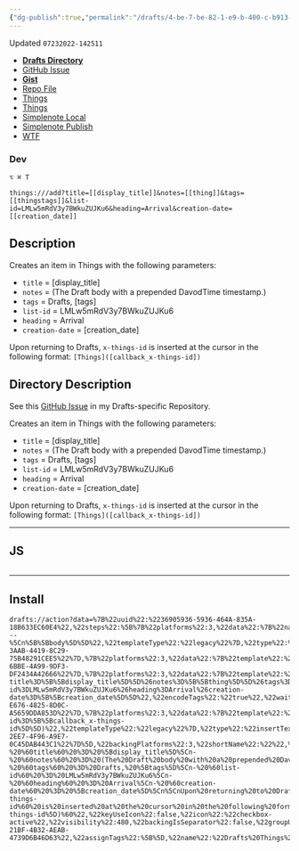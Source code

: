 ```yaml
---
{"dg-publish":true,"permalink":"/drafts/4-be-7-be-82-1-e9-b-400-c-b913-ad-6-ffad-4-f5-de-2/","dgHomeLink":true,"dgPassFrontmatter":false}
---
```


Updated `07232022-142511`

- [**Drafts Directory**](https://directory.getdrafts.com/a/2BJ)
- [GitHub Issue](https://github.com/extratone/drafts/issues/79)
- [**Gist**](https://gist.github.com/8e70d1c53bbf9daa5eb36e697bafa6ac)
- [Repo File](https://github.com/extratone/drafts/blob/main/actions/ActionsTemplate.md)
- [Things](things:///show?id=EaRLKrL8Yh99pMAmuw7dBj)
- [Things](things:///show?id=9uNT3LG88AwEVhR7hrXDyq)
- [Simplenote Local](simplenote://note/70f69966c6994b4f9464950d34a8fdb9)
- [Simplenote Publish](http://simp.ly/publish/FcZg5S)
- [WTF](https://davidblue.wtf/drafts/4BE7BE82-1E9B-400C-B913-AD6FFAD4F5DE.html)

<script src="https://gist.github.com/extratone/8e70d1c53bbf9daa5eb36e697bafa6ac.js"></script>

### Dev

`⌥ ⌘ T`

```
things:///add?title=[[display_title]]&notes=[[thing]]&tags=[[thingstags]]&list-id=LMLw5mRdV3y7BWkuZUJKu6&heading=Arrival&creation-date=[[creation_date]]
```

## Description

Creates an item in Things with the following parameters:

- `title` = [display_title]
- `notes` = (The Draft body with a prepended DavodTime timestamp.)
- `tags` = Drafts, [tags]
- `list-id` = LMLw5mRdV3y7BWkuZUJKu6
- `heading` = Arrival
- `creation-date` = [creation_date]

Upon returning to Drafts, `x-things-id` is inserted at the cursor in the following format:
`[Things]([callback_x-things-id])`


## Directory Description

See this [GitHub Issue](https://github.com/extratone/drafts/issues/79) in my Drafts-specific Repository.

Creates an item in Things with the following parameters:

- `title` = [display_title]
- `notes` = (The Draft body with a prepended DavodTime timestamp.)
- `tags` = Drafts, [tags]
- `list-id` = LMLw5mRdV3y7BWkuZUJKu6
- `heading` = Arrival
- `creation-date` = [creation_date]

Upon returning to Drafts, `x-things-id` is inserted at the cursor in the following format:
`[Things]([callback_x-things-id])`

---

## JS

```js
```

---

## Install

```
drafts://action?data=%7B%22uuid%22:%2236905936-5936-464A-835A-18B633EC60E4%22,%22steps%22:%5B%7B%22platforms%22:3,%22data%22:%7B%22name%22:%22thing%22,%22template%22:%22%5B**%5B%5Bdisplay_title%5D%5D**%5D(%5B%5Bdraft_open_url%5D%5D)%5Cn---%5Cn%5B%5Bbody%5D%5D%22,%22templateType%22:%22legacy%22%7D,%22type%22:%22defineTemplateTag%22,%22isEnabled%22:true,%22uuid%22:%2291E885DA-3AAB-4419-8C29-75B48291CEE5%22%7D,%7B%22platforms%22:3,%22data%22:%7B%22template%22:%22Drafts,%20%5B%5Btags%5D%5D%22,%22name%22:%22thingstags%22,%22templateType%22:%22legacy%22%7D,%22type%22:%22defineTemplateTag%22,%22isEnabled%22:true,%22uuid%22:%229EE5B4A2-6BBE-4A99-9DF3-DF2434A42666%22%7D,%7B%22platforms%22:3,%22data%22:%7B%22template%22:%22things:%5C/%5C/%5C/add?title%3D%5B%5Bdisplay_title%5D%5D%26notes%3D%5B%5Bthing%5D%5D%26tags%3D%5B%5Bthingstags%5D%5D%26list-id%3DLMLw5mRdV3y7BWkuZUJKu6%26heading%3DArrival%26creation-date%3D%5B%5Bcreation_date%5D%5D%22,%22encodeTags%22:%22true%22,%22waitForResponse%22:%22true%22%7D,%22type%22:%22callbackUrl%22,%22isEnabled%22:true,%22uuid%22:%22A48F176F-E676-4825-8D0C-A5659DDA853D%22%7D,%7B%22platforms%22:3,%22data%22:%7B%22template%22:%22%5BThings%5D(things:%5C/%5C/%5C/show?id%3D%5B%5Bcallback_x-things-id%5D%5D)%22,%22templateType%22:%22legacy%22%7D,%22type%22:%22insertText%22,%22isEnabled%22:true,%22uuid%22:%227E0C5BF0-2EE7-4F96-A9E7-0C45DAB443C1%22%7D%5D,%22backingPlatforms%22:3,%22shortName%22:%22%22,%22shouldConfirm%22:false,%22disposition%22:0,%22keyCommand%22:%7B%22optionKey%22:true,%22input%22:%22T%22,%22controlKey%22:false,%22commandKey%22:true,%22type%22:%22action%22,%22discoverabilityTitle%22:%22Drafts%20Things%22,%22shiftKey%22:false%7D,%22logLevel%22:2,%22groupDisposition%22:0,%22notificationType%22:2,%22tintColor%22:%22blue%22,%22actionDescription%22:%22Creates%20an%20item%20in%20Things%20with%20the%20following%20parameters:%5Cn%5Cn-%20%60title%60%20%3D%20%5Bdisplay_title%5D%5Cn-%20%60notes%60%20%3D%20(The%20Draft%20body%20with%20a%20prepended%20DavodTime%20timestamp.)%5Cn-%20%60tags%60%20%3D%20Drafts,%20%5Btags%5D%5Cn-%20%60list-id%60%20%3D%20LMLw5mRdV3y7BWkuZUJKu6%5Cn-%20%60heading%60%20%3D%20Arrival%5Cn-%20%60creation-date%60%20%3D%20%5Bcreation_date%5D%5Cn%5CnUpon%20returning%20to%20Drafts,%20%60x-things-id%60%20is%20inserted%20at%20the%20cursor%20in%20the%20following%20format:%5Cn%60%5BThings%5D(%5Bcallback_x-things-id%5D)%60%22,%22keyUseIcon%22:false,%22icon%22:%22checkbox-active%22,%22visibility%22:480,%22backingIsSeparator%22:false,%22groupUUID%22:%22C6035177-21BF-4B32-AEAB-4739D6B46D63%22,%22assignTags%22:%5B%5D,%22name%22:%22Drafts%20Things%22%7D
```